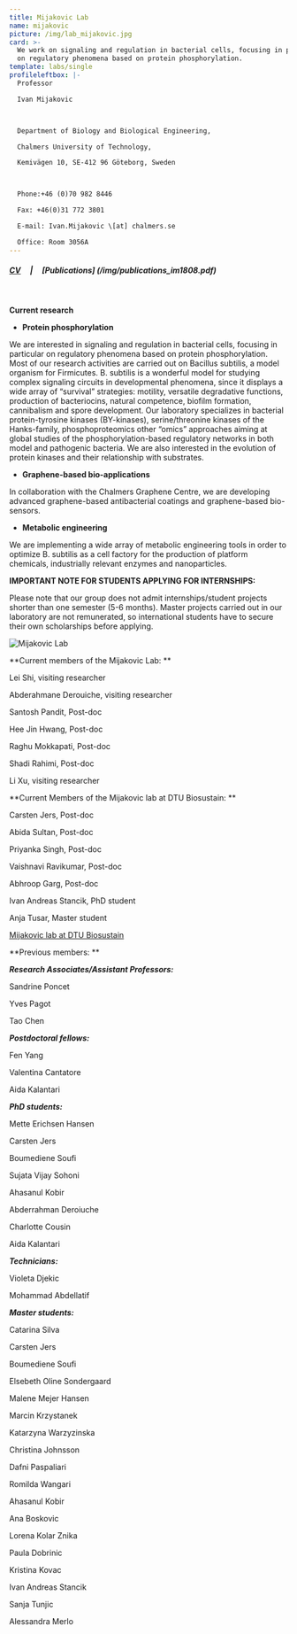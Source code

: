 ```yaml
---
title: Mijakovic Lab
name: mijakovic
picture: /img/lab_mijakovic.jpg
card: >-
  We work on signaling and regulation in bacterial cells, focusing in particular
  on regulatory phenomena based on protein phosphorylation.
template: labs/single
profileleftbox: |-
  Professor

  Ivan Mijakovic



  Department of Biology and Biological Engineering,

  Chalmers University of Technology,

  Kemivägen 10, SE-412 96 Göteborg, Sweden



  Phone:+46 (0)70 982 8446

  Fax: +46(0)31 772 3801

  E-mail: Ivan.Mijakovic \[at] chalmers.se

  Office: Room 3056A
---
```


##### [CV](/img/cv_im1808.pdf) &nbsp;&nbsp;&nbsp;&nbsp;|&nbsp;&nbsp;&nbsp;&nbsp; [Publications] (/img/publications_im1808.pdf)
<br>


**Current research**



* **Protein phosphorylation**

We are interested in signaling and regulation in bacterial cells, focusing in particular on regulatory phenomena based on protein phosphorylation. Most of our research activities are carried out on Bacillus subtilis, a model organism for Firmicutes. B. subtilis is a wonderful model for studying complex signaling circuits in developmental phenomena, since it displays a wide array of “survival” strategies: motility, versatile degradative functions, production of bacteriocins, natural competence, biofilm formation, cannibalism and spore development. Our laboratory specializes in bacterial protein-tyrosine kinases (BY-kinases), serine/threonine kinases of the Hanks-family, phosphoproteomics other “omics” approaches aiming at global studies of the phosphorylation-based regulatory networks in both model and pathogenic bacteria. We are also interested in the evolution of protein kinases and their relationship with substrates.



* **Graphene-based bio-applications**

In collaboration with the Chalmers Graphene Centre, we are developing advanced graphene-based antibacterial coatings and graphene-based bio-sensors.



* **Metabolic engineering**

We are implementing a wide array of metabolic engineering tools in order to optimize B. subtilis as a cell factory for the production of platform chemicals, industrially relevant enzymes and nanoparticles.



**IMPORTANT NOTE FOR STUDENTS APPLYING FOR INTERNSHIPS:**

Please note that our group does not admit internships/student projects shorter than one semester (5-6 months). Master projects carried out in our laboratory are not remunerated, so international students have to secure their own scholarships before applying.

![Mijakovic Lab](/img/pic_imgroup_720.png)

**Current members of the Mijakovic Lab: 	 **

Lei Shi, visiting researcher

Abderahmane Derouiche, visiting researcher

Santosh Pandit, Post-doc

Hee Jin Hwang, Post-doc

Raghu Mokkapati, Post-doc

Shadi Rahimi, Post-doc

Li Xu, visiting researcher



**Current Members of the Mijakovic lab at DTU Biosustain: **	 

Carsten Jers, Post-doc

Abida Sultan, Post-doc

Priyanka Singh, Post-doc

Vaishnavi Ravikumar, Post-doc

Abhroop Garg, Post-doc

Ivan Andreas Stancik, PhD student

Anja Tusar, Master student



[Mijakovic lab at DTU Biosustain ](http://www.biosustain.dtu.dk/english/research/research-groups/bacterial-signal-transduction)



**Previous members: 	 ** 	  	 



_**Research Associates/Assistant Professors:**_

Sandrine Poncet

Yves Pagot

Tao Chen



_**Postdoctoral fellows:**_

Fen Yang

Valentina Cantatore

Aida Kalantari



_**PhD students:**_

Mette Erichsen Hansen

Carsten Jers

Boumediene Soufi

Sujata Vijay Sohoni

Ahasanul Kobir

Abderrahman Deroiuche

Charlotte Cousin

Aida Kalantari



_**Technicians:**_

Violeta Djekic

Mohammad Abdellatif



_**Master students:**_

Catarina Silva

Carsten Jers

Boumediene Soufi

Elsebeth Oline Sondergaard

Malene Mejer Hansen

Marcin Krzystanek

Katarzyna Warzyzinska

Christina Johnsson

Dafni Paspaliari

Romilda Wangari

Ahasanul Kobir

Ana Boskovic

Lorena Kolar Znika

Paula Dobrinic

Kristina Kovac

Ivan Andreas Stancik

Sanja Tunjic

Alessandra Merlo
